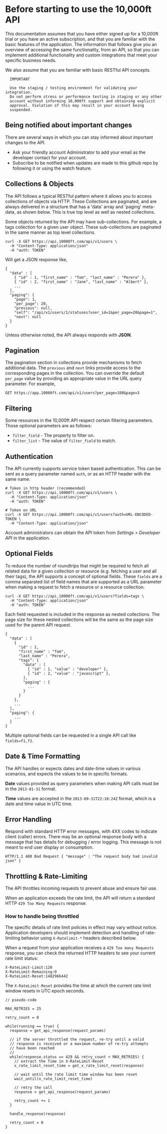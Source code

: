 # Before starting to use the 10,000ft API

This documentation assumes that you have either signed up for a 10,000ft trial or you have an active subscription, and that you are familiar with the basic features of the application. The information that follows give you an overview of accessing the same functionality, from an API, so that you can implement additional functionality and custom integrations that meet your specific business needs.

We also assume that you are familiar with basic RESTful API concepts.

```
  IMPORTANT

  Use the staging / testing environment for validating your integration.
  Do not perform stress or performance testing in staging or any other
  account without informing 10,000ft support and obtaining explicit
  approval. Violation of this may result in your account being
  suspended.
```

## Being notified about important changes

There are several ways in which you can stay informed about important changes to the API.

* Ask your friendly account Administrator to add your email as the developer contact for your account.
* Subscribe to be notified when updates are made to this github repo by following it or using the watch feature.

## Collections & Objects

The API follows a typical RESTful pattern where it allows you to access collections of objects via HTTP. These Collections are paginated, and are always delivered in a structure that has a 'data' array and 'paging' meta-data, as shown below. This is true top level as well as nested collections.

Some objects returned by the API may have sub-collections. For example, a tags collection for a given user object. These sub-collections are paginated in the same manner as top level collections.

```
curl -X GET https://api.10000ft.com/api/v1/users \
  -H "Content-Type: application/json"
  -H "auth: TOKEN"
```

Will get a JSON response like,

```
{
  "data" : [
    { "id" : 1, "first_name" : "Tom", "last_name" : "Perera" },
    { "id" : 2, "first_name" : "Jane", "last_name" : "Albert" },
    ...
  ],
  "paging": {
    "page": 1,
    "per_page": 20,
    "previous": null,
    "self": "/api/v1/users/1/statuses?user_id=1&per_page=20&page=1",
    "next": null
  }
}
```

Unless otherwise noted, the API always responds with **JSON**.

## Pagination

The pagination section in collections provide mechanisms to fetch additional data. The `previous` and `next` links provide access to the corresponding pages in the collection. You can override the default `per_page` value by providing an appropriate value in the URL query parameter. For example,

```
GET https://app.10000ft.com/api/v1/users?per_page=100&page=3
```


## Filtering

Some resources in the 10,000ft API respect certain filtering parameters. Those optional parameters are as follows:

- `filter_field` - The property to filter on.
- `filter_list` - The value of `filter_field` to match.

## Authentication

The API currently supports service token based authentication. This can be sent as a query parameter named `auth`, or as an HTTP header with the same name.

```
# Token in http header (recommended)
curl -X GET https://api.10000ft.com/api/v1/users \
  -H "Content-Type: application/json"
  -H "auth: TOKEN"

# Token on URL
curl -X GET https://api.10000ft.com/api/v1/users?auth=URL-ENCODED-TOKEN \
  -H "Content-Type: application/json"
```

Account administrators can obtain the API token from _Settings >_ _Developer API_ in the application.

## Optional Fields

To reduce the number of roundtrips that might be required to fetch all related data for a given collection or resource (e.g. fetching a user and all their tags), the API supports a concept of optional fields. These `fields` are a comma separated list of field names that are supported as a URL parameter when making a request to fetch a resource or a resource collection.

```
curl -X GET https://api.10000ft.com/api/v1/users?fields=tags \
  -H "Content-Type: application/json"
  -H "auth: TOKEN"

```

Each field requested is included in the response as nested collections. The page size for these nested collections will be the same as the page size used for the parent API request.

```
{
  "data" : [
    {
      "id" : 1,
      "first_name" : "Tom",
      "last_name" : "Perera",
      "tags": {
        "data" : [
          { "id" : 1, "value" : "developer" },
          { "id" : 2, "value" : "javascript" },
        ],
        "paging" : {
          ...
        }
      }
    },
    ...
  ],
  "paging": {
    ...
  }
}
```

Multiple optional fields can be requested in a single API call like `fields=f1,f2`.

## Date & Time Formatting

The API handles or expects dates and date-time values in various scenarios, and expects the values to be in specific formats.

**Date** values provided as query parameters when making API calls must be in the `2013-01-31` format.

**Time** values are accepted in the `2013-09-31T22:10:24Z` format, which is a date and time value in UTC time.

## Error Handling

Respond with standard HTTP error messages, with 4XX codes to indicate client (caller) errors. There may be an optional response body with a message that has details for debugging / error logging. This message is not meant to end user display or consumption.

```
HTTP/1.1 400 Bad Request { "message" : "The request body had invalid json" }
```

## Throttling & Rate-Limiting

The API throttles incoming requests to prevent abuse and ensure fair use.

When an application exceeds the rate limit, the API will return a standard HTTP `429 Too Many Requests` response.

### How to handle being throttled

The specific details of rate limit policies in effect may vary without notice. Application developers should implement detection and handling of rate-limiting behavior using `X-Ratelimit-*` headers described below.

When a request from your application receives a `429 Too many Requests` response, you can check the returned HTTP headers to see your current rate limit status:

```
X-RateLimit-Limit:120
X-RateLimit-Remaining:0
X-RateLimit-Reset:1482966442
```

The `X-RateLimit-Reset` provides the time at which the current rate limit window resets in UTC epoch seconds.

```
// pseudo-code

MAX_RETRIES = 25

retry_count = 0

while(running == true) {
  response = get_api_response(request_params)

  // if the server throttled the request, re-try until a valid
  // response is received or a maximum number of re-try attempts
  // have been reached
  //
  while(response.status == 429 && retry_count < MAX_RETRIES) {
    // extract the Time in X-RateLimit-Reset
    x_rate_limit_reset_time = get_x_rate_limit_reset(response)

    // wait until the rate limit time window has been reset
    wait_until(x_rate_limit_reset_time)

    // retry the call
    response = get_api_response(request_params)

    retry_count += 1
  }

  handle_response(response)

  retry_count = 0
}
```
